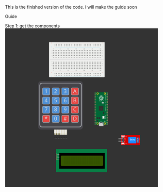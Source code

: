 This is the finished version of the code. i will make the guide soon 




Guide



Step 1: get the components 
![alt text](image.png)